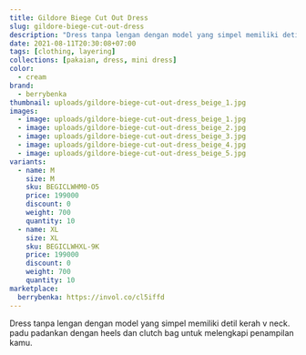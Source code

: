 ```yaml
---
title: Gildore Biege Cut Out Dress
slug: gildore-biege-cut-out-dress
description: "Dress tanpa lengan dengan model yang simpel memiliki detil kerah v neck. padu padankan dengan heels dan clutch bag untuk melengkapi penampilan kamu."
date: 2021-08-11T20:30:08+07:00
tags: [clothing, layering]
collections: [pakaian, dress, mini dress]
color:
  - cream
brand:
  - berrybenka
thumbnail: uploads/gildore-biege-cut-out-dress_beige_1.jpg
images:
  - image: uploads/gildore-biege-cut-out-dress_beige_1.jpg
  - image: uploads/gildore-biege-cut-out-dress_beige_2.jpg
  - image: uploads/gildore-biege-cut-out-dress_beige_3.jpg
  - image: uploads/gildore-biege-cut-out-dress_beige_4.jpg
  - image: uploads/gildore-biege-cut-out-dress_beige_5.jpg
variants:
  - name: M
    size: M
    sku: BEGICLWHM0-O5
    price: 199000
    discount: 0
    weight: 700
    quantity: 10
  - name: XL
    size: XL
    sku: BEGICLWHXL-9K
    price: 199000
    discount: 0
    weight: 700
    quantity: 10
marketplace:
  berrybenka: https://invol.co/cl5iffd
---
```


Dress tanpa lengan dengan model yang simpel memiliki detil kerah v neck. padu padankan dengan heels dan clutch bag untuk melengkapi penampilan kamu.
